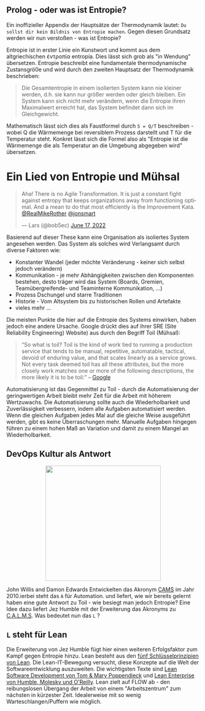 ## Prolog - oder was ist Entropie?
Ein inoffizieller Appendix der Hauptsätze der Thermodynamik lautet: `Du sollst dir kein Bildnis von Entropie machen`. Gegen diesen Grundsatz werden wir nun verstoßen - was ist Entropie? 

Entropie ist in erster Linie ein Kunstwort und kommt aus dem altgriechischen ἐντροπία entropía. Dies lässt sich grob als "in Wendung" übersetzen. Entropie beschreibt eine fundamentale thermodynamische Zustansgrö0e und wird durch den zweiten Hauptsatz der Thermodynamik beschrieben: 

> Die Gesamtentropie in einem isolierten System kann nie kleiner werden, d.h. sie kann nur größer werden oder gleich bleiben. Ein System kann sich nicht mehr verändern, wenn die Entropie ihren Maximalwert erreicht hat, das System befindet dann sich im Gleichgewicht.

Mathematisch lässt sich dies als Faustformel durch `S = Q/T`  beschreiben - wobei Q die Wärmemenge bei reversiblem Prozess darstellt und T für die Temperatur steht. Konkret lässt sich die Formel also als "Entropie ist die Wärmemenge die als Temperatur an die Umgebung abgegeben wird" übersetzen.

# Ein Lied von Entropie und Mühsal

<blockquote class="twitter-tweet"><p lang="en" dir="ltr">Aha! There is no Agile Transformation. It is just a constant fight against entropy that keeps organizations away from functioning optimal. And a mean to do that most efficiently is the Improvement Kata. <a href="https://twitter.com/RealMikeRother?ref_src=twsrc%5Etfw">@RealMikeRother</a> <a href="https://twitter.com/jonsmart?ref_src=twsrc%5Etfw">@jonsmart</a></p>&mdash; Lars (@bob5ec) <a href="https://twitter.com/bob5ec/status/1537897257613217793?ref_src=twsrc%5Etfw">June 17, 2022</a></blockquote> 


Basierend auf dieser These kann eine Organisation als isoliertes System angesehen werden. Das System als solches wird Verlangsamt durch diverse Faktoren wie: 
* Konstanter Wandel (jeder möchte Veränderung - keiner sich selbst jedoch verändern)
* Kommunikation - je mehr Abhängigkeiten zwischen den Komponenten bestehen, desto träger wird das System (Boards, Gremien, Teamübergreifende- und Teaminterne Kommunikation, ...)
* Prozess Dschungel und starre Traditionen
* Historie - Vom Altsystem bis zu historischen Rollen und Artefakte 
* vieles mehr ...

Die meisten Punkte die hier auf die Entropie des Systems einwirken, haben jedoch eine andere Ursache. Google drückt dies auf ihrer SRE (Site Reliability Engineering) Website) aus durch den Begriff Toil (Mühsal):

> “So what is toil? Toil is the kind of work tied to running a production service that tends to be manual, repetitive, automatable, tactical, devoid of enduring value, and that scales linearly as a service grows. Not every task deemed toil has all these attributes, but the more closely work matches one or more of the following descriptions, the more likely it is to be toil:”
– [Google](https://landing.google.com/sre/sre-book/chapters/eliminating-toil/)

Automatisierung ist das Gegenmittel zu Toil - durch die Automatisierung der geringwertigen Arbeit bleibt mehr Zeit für die Arbeit mit höherem Wertzuwachs. Die Automatisierung sollte auch die Wiederholbarkeit und Zuverlässigkeit verbessern, indem alle Aufgaben automatisiert werden. Wenn die gleichen Aufgaben jedes Mal auf die gleiche Weise ausgeführt werden, gibt es keine Überraschungen mehr. Manuelle Aufgaben hingegen führen zu einem hohen Maß an Variation und damit zu einem Mangel an Wiederholbarkeit.

## DevOps Kultur als Antwort 

<p align="center">
<img width=300 src="https://user-images.githubusercontent.com/8672357/175659600-b6771a3f-76ea-4baa-9718-e5a9175e79c8.png">
</p>

John Willis and Damon Edwards Entwickelten das Akronym [CAMS](https://itrevolution.com/devops-culture-part-1/) im Jahr 2010.ierbei steht das `A` für Automation. und liefert, wie wir bereits gelernt haben eine gute Antwort zu Toil - wie besiegt man jedoch Entropie? Eine Idee dazu liefert Jez Humble mit der Erweiterung das Akronyms zu [C.A.L.M.S](https://benjitrapp.github.io/cultures/2022-03-30-CALMS-devops/). Was bedeutet nun das `L` ? 

## `L` steht für Lean
Die Erweiterung von Jez Humble fügt hier einen weiteren Erfolgsfaktor zum Kampf gegen Entropie hinzu. Lean besteht aus den [fünf Schlüsselprinzipien von Lean](https://theleanway.net/The-Five-Principles-of-Lean). Die Lean-IT-Bewegung versucht, diese Konzepte auf die Welt der Softwareentwicklung auszuweiten. Die wichtigsten Texte sind [Lean Software Development von Tom & Mary Poppendieck](h[ttps://www.amazon.co.uk/Lean-Software-Development-Agile-Toolkit/dp/0321150783](https://www.oreilly.com/library/view/lean-software-development/0321150783/)) und [Lean Enterprise von Humble, Molesky und O'Reilly](https://www.oreilly.com/library/view/lean-enterprise/9781491946527/). Lean zielt auf FLOW ab - den reibungslosen Übergang der Arbeit von einem "Arbeitszentrum" zum nächsten in kürzester Zeit. Idealerweise mit so wenig Warteschlangen/Puffern wie möglich. 
